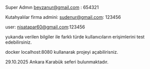 Super Admın beyzanur@gmail.com : 654321

Kutahyalılar firma admini: sudenur@gmail.com: 123456

user: nisatapar60@gmail.com:123456

yukarıda verilen bilgiler ile farklı türde kullanıcıların erişimlerini test edebilirsiniz.

docker localhost:8080 kullanarak projeyi açabilirisniz.

29.10.2025 Ankara Karabük seferi bulunmaktadır.
